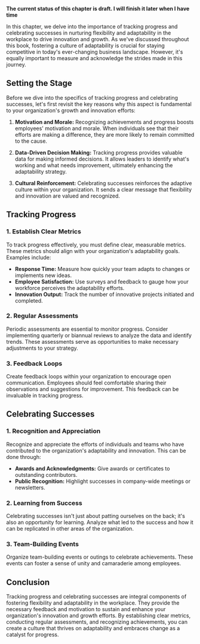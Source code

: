 **The current status of this chapter is draft. I will finish it later when I have time**

In this chapter, we delve into the importance of tracking progress and celebrating successes in nurturing flexibility and adaptability in the workplace to drive innovation and growth. As we've discussed throughout this book, fostering a culture of adaptability is crucial for staying competitive in today's ever-changing business landscape. However, it's equally important to measure and acknowledge the strides made in this journey.

Setting the Stage
-----------------

Before we dive into the specifics of tracking progress and celebrating successes, let's first revisit the key reasons why this aspect is fundamental to your organization's growth and innovation efforts:

1. **Motivation and Morale:** Recognizing achievements and progress boosts employees' motivation and morale. When individuals see that their efforts are making a difference, they are more likely to remain committed to the cause.

2. **Data-Driven Decision Making:** Tracking progress provides valuable data for making informed decisions. It allows leaders to identify what's working and what needs improvement, ultimately enhancing the adaptability strategy.

3. **Cultural Reinforcement:** Celebrating successes reinforces the adaptive culture within your organization. It sends a clear message that flexibility and innovation are valued and recognized.

Tracking Progress
-----------------

### 1. **Establish Clear Metrics**

To track progress effectively, you must define clear, measurable metrics. These metrics should align with your organization's adaptability goals. Examples include:

* **Response Time:** Measure how quickly your team adapts to changes or implements new ideas.
* **Employee Satisfaction:** Use surveys and feedback to gauge how your workforce perceives the adaptability efforts.
* **Innovation Output:** Track the number of innovative projects initiated and completed.

### 2. **Regular Assessments**

Periodic assessments are essential to monitor progress. Consider implementing quarterly or biannual reviews to analyze the data and identify trends. These assessments serve as opportunities to make necessary adjustments to your strategy.

### 3. **Feedback Loops**

Create feedback loops within your organization to encourage open communication. Employees should feel comfortable sharing their observations and suggestions for improvement. This feedback can be invaluable in tracking progress.

Celebrating Successes
---------------------

### 1. **Recognition and Appreciation**

Recognize and appreciate the efforts of individuals and teams who have contributed to the organization's adaptability and innovation. This can be done through:

* **Awards and Acknowledgments:** Give awards or certificates to outstanding contributors.
* **Public Recognition:** Highlight successes in company-wide meetings or newsletters.

### 2. **Learning from Success**

Celebrating successes isn't just about patting ourselves on the back; it's also an opportunity for learning. Analyze what led to the success and how it can be replicated in other areas of the organization.

### 3. **Team-Building Events**

Organize team-building events or outings to celebrate achievements. These events can foster a sense of unity and camaraderie among employees.

Conclusion
----------

Tracking progress and celebrating successes are integral components of fostering flexibility and adaptability in the workplace. They provide the necessary feedback and motivation to sustain and enhance your organization's innovation and growth efforts. By establishing clear metrics, conducting regular assessments, and recognizing achievements, you can create a culture that thrives on adaptability and embraces change as a catalyst for progress.
